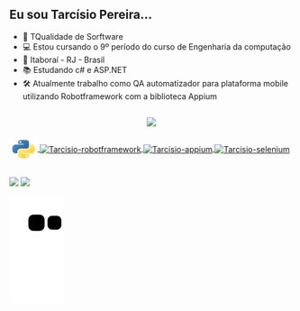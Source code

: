 ## Eu sou Tarcísio Pereira...

-  🏦 TQualidade de Sorftware 
-  💻 Estou cursando o 9º período do curso de Engenharia da computação
-  🏡 Itaboraí - RJ - Brasil   
-  📚 Estudando c# e ASP.NET  
-  🛠 Atualmente trabalho como QA automatizador para plataforma mobile utilizando Robotframework com a biblioteca Appium 

 ##
<div align="center">
  <a href="https://github.com/tarcisio-pereira">
  <img height="180em" src="https://github-readme-stats.vercel.app/api?username=tarcisio-pereira&show_icons=true&theme=dark&include_all_commits=true&count_private=true"/>
 </div>


  
 <div style="display: inline_block"><br>
  <img align="center" alt="Tarcisio-Python" height="40" width="50" src="https://raw.githubusercontent.com/devicons/devicon/master/icons/python/python-original.svg">
  <img align="center" alt="Tarcisio-robotframework" height="40" width="50" src="https://www.svgrepo.com/show/374049/robotframework.svg">
  <img align="center" alt="Tarcisio-appium" height="40" width="50" src="https://cdn.worldvectorlogo.com/logos/appium.svg">
  <img align="center" alt="Tarcisio-selenium" height="40" width="50" src="https://seeklogo.com/images/S/selenium-logo-DB9103D7CF-seeklogo.com.png">
</div>
  
  ##
  
  <div> 
  <a href="https://www.instagram.com/tarsomendez_/" target="_blank"><img src="https://img.shields.io/badge/-Instagram-%23E4405F?style=for-the-badge&logo=instagram&logoColor=white" target="_blank"></a>
  <a href="https://www.linkedin.com/in/tarc%C3%ADsio-mendes8b51596b/" target="_blank"><img src="https://img.shields.io/badge/-LinkedIn-%230077B5?style=for-the-badge&logo=linkedin&logoColor=white" target="_blank"></a> 
 
  ![Snake animation](https://github.com/tarcisio-pereira/tarcisio-pereira/blob/output/github-contribution-grid-snake.svg)
 
</div>
